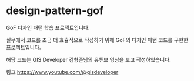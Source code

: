 # design-pattern-gof
GoF 디자인 패턴 학습 프로젝트입니다.


실무에서 코드를 조금 더 효츌적으로 작성하기 위해 GoF의 디자인 패턴 코드를 구현한 프로젝트입니다.

해당 코드는 GIS Developer 김형준님의 유튜브 영상을 보고 작성하였습니다.

링크 <a>https://www.youtube.com/@gisdeveloper</a>
